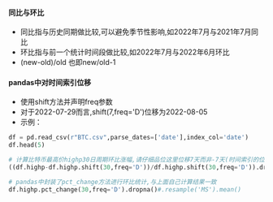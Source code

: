 #### 同比与环比
- 同比指与历史同期做比较,可以避免季节性影响,如2022年7月与2021年7月同比
- 环比指与前一个统计时间段做比较,如2022年7月与2022年6月环比
- (new-old)/old 也即new/old-1

#### pandas中对时间索引位移
- 使用shift方法并声明freq参数
- 对于2022-07-29而言,shift(7,freq='D')位移为2022-08-05
- 示例：
```py
df = pd.read_csv(r"BTC.csv",parse_dates=['date'],index_col='date')
df.head(5)

# 计算比特币最高价highp30日周期环比涨幅,请仔细品位这里位移7天而非-7天(时间索引的位移,而非数据帧的位移)
((df.highp-df.highp.shift(30,freq='D'))/df.highp.shift(30,freq='D')).dropna()

# pandas中封装了pct_change方法进行环比统计,与上面自己计算结果一致
df.highp.pct_change(30,freq='D').dropna()#.resample('MS').mean()

```
